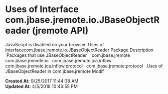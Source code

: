 # Uses of Interface com.jbase.jremote.io.JBaseObjectReader (jremote API)

JavaScript is disabled on your browser. Uses of Interfacecom.jbase.jremote.io.JBaseObjectReader Package Description  Packages that use JBaseObjectReader    com.jbase.jremote   com.jbase.jremote.io   com.jbase.jremote.jca.inflow   com.jbase.jremote.jca.inflow.protocol   com.jbase.jremote.protocol   Uses of JBaseObjectReader in com.jbase.jremote Modif  

**Created At:** 9/25/2017 11:44:38 AM  
**Updated At:** 4/5/2018 10:46:55 PM  


